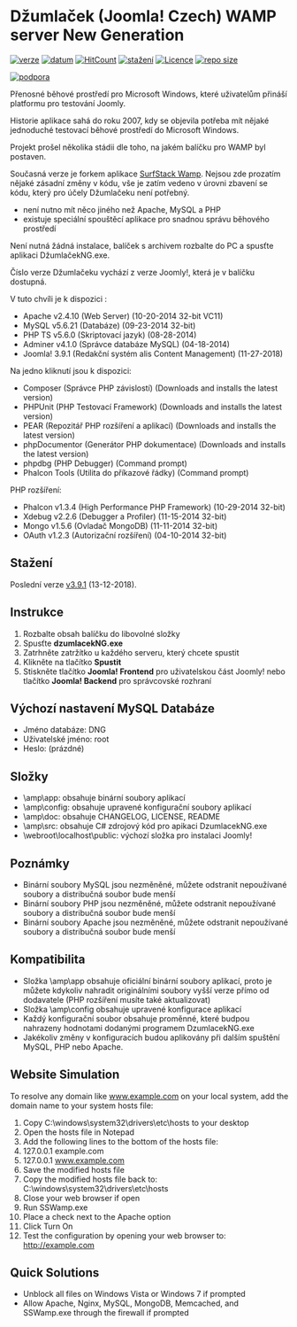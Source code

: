 Džumlaček (Joomla! Czech) WAMP server New Generation
==============
[![verze](https://img.shields.io/github/release-pre/svatas/dzumlacekNG.svg?label=Poslední+verze&style=popout)](https://github.com/svatas/dzumlacekNG/releases)
[![datum](https://img.shields.io/github/release-date-pre/svatas/dzumlacekNG.svg?label=ze+dne)](https://github.com/svatas/dzumlacekNG/releases)
[![HitCount](http://hits.dwyl.io/svatas/dzumlacekNG.svg)](https://github.com/svatas/dzumlacekNG)
[![stažení](https://img.shields.io/github/downloads/svatas/dzumlacekNG/total.svg?label=Staženo)](https://github.com/svatas/dzumlacekNG/releases)
[![Licence](https://img.shields.io/github/license/svatas/dzumlacekNG.svg?label=Licence)](https://cs.wikipedia.org/wiki/Apache_Licence)
[![repo size](https://img.shields.io/github/languages/code-size/svatas/dzumlacekNG.svg?label=Velikost+zdrojového+kódu)](https://github.com/svatas/dzumlacekNG/releases)

[![podpora](https://img.shields.io/badge/Podporuje-www.joomlaportal.cz-orange.svg)](https://www.joomlaportal.cz)

Přenosné běhové prostředí pro Microsoft Windows, které uživatelům přináší platformu pro testování Joomly.

Historie aplikace sahá do roku 2007, kdy se objevila potřeba mít nějaké jednoduché testovací běhové prostředí do Microsoft Windows.

Projekt prošel několika stádii dle toho, na jakém balíčku pro WAMP byl postaven.

Současná verze je forkem aplikace [SurfStack Wamp](https://github.com/josephspurrier/surfstack-wamp). Nejsou zde prozatím nějaké zásadní změny v kódu, vše je zatím vedeno v úrovni zbavení se kódu, který pro účely Džumlačeku není potřebný.

- není nutno mít něco jiného než Apache, MySQL a PHP
- existuje speciální spouštěcí aplikace pro snadnou správu běhového prostředí

Není nutná žádná instalace, balíček s archivem rozbalte do PC a spusťte aplikaci DžumlačekNG.exe.

Číslo verze Džumlačeku vychází z verze Joomly!, která je v balíčku dostupná.

V tuto chvíli je k dispozici :
- Apache v2.4.10 (Web Server) (10-20-2014 32-bit VC11)
- MySQL v5.6.21 (Databáze) (09-23-2014 32-bit)
- PHP TS v5.6.0 (Skriptovací jazyk) (08-28-2014)
- Adminer v4.1.0 (Správce databáze MySQL) (04-18-2014)
- Joomla! 3.9.1 (Redakční systém alis Content Management) (11-27-2018)

Na jedno kliknutí jsou k dispozici:
- Composer (Správce PHP závislostí) (Downloads and installs the latest version)
- PHPUnit (PHP Testovací Framework) (Downloads and installs the latest version)
- PEAR (Repozitář PHP rozšíření a aplikací) (Downloads and installs the latest version)
- phpDocumentor (Generátor PHP dokumentace) (Downloads and installs the latest version)
- phpdbg (PHP Debugger) (Command prompt)
- Phalcon Tools (Utilita do příkazové řádky) (Command prompt)

PHP rozšíření:
- Phalcon v1.3.4 (High Performance PHP Framework) (10-29-2014 32-bit)
- Xdebug v2.2.6 (Debugger a Profiler) (11-15-2014 32-bit)
- Mongo v1.5.6 (Ovladač MongoDB) (11-11-2014 32-bit)
- OAuth v1.2.3 (Autorizační rozšíření) (04-10-2014 32-bit)

Stažení
------------
Poslední verze [v3.9.1](https://github.com/svatas/dzumlacekNG/releases) (13-12-2018).

Instrukce
------------
1. Rozbalte obsah balíčku do libovolné složky
2. Spusťte **dzumlacekNG.exe**
3. Zatrhněte zatržítko u každého serveru, který chcete spustit
4. Klikněte na tlačítko **Spustit**
5. Stiskněte tlačítko **Joomla! Frontend** pro uživatelskou část Joomly! nebo tlačítko **Joomla! Backend** pro správcovské rozhraní

Výchozí nastavení MySQL Databáze
-------------------------------
- Jméno databáze: DNG
- Uživatelské jméno: root
- Heslo: (prázdné)

Složky
-------
- \amp\app: obsahuje binární soubory aplikací
- \amp\config: obsahuje upravené konfigurační soubory aplikací
- \amp\doc: obsahuje CHANGELOG, LICENSE, README
- \amp\src: obsahuje C# zdrojový kód pro apikaci DzumlacekNG.exe
- \webroot\localhost\public: výchozí složka pro instalaci Joomly!

Poznámky
-----
- Binární soubory MySQL jsou nezměněné, můžete odstranit nepoužívané soubory a distribučná soubor bude menší
- Binární soubory PHP jsou nezměněné, můžete odstranit nepoužívané soubory a distribučná soubor bude menší
- Binární soubory Apache jsou nezměněné, můžete odstranit nepoužívané soubory a distribučná soubor bude menší

Kompatibilita
-------------
- Složka \amp\app obsahuje oficiální binární soubory aplikací, proto je můžete kdykoliv nahradit originálními soubory vyšší verze přímo od dodavatele (PHP rozšíření musíte také aktualizovat)
- Složka \amp\config obsahuje upravené konfigurace aplikací
- Každý konfigurační soubor obsahuje proměnné, které budpou nahrazeny hodnotami dodanými programem DzumlacekNG.exe
- Jakékoliv změny v konfiguracích budou aplikovány při dalším spuštění MySQL, PHP nebo Apache.

Website Simulation
------------------
To resolve any domain like www.example.com on your local system, add the domain
name to your system hosts file:

1. Copy C:\windows\system32\drivers\etc\hosts to your desktop
2. Open the hosts file in Notepad
3. Add the following lines to the bottom of the hosts file:
4. 127.0.0.1  example.com
5. 127.0.0.1  www.example.com
6. Save the modified hosts file
7. Copy the modified hosts file back to: C:\windows\system32\drivers\etc\hosts
8. Close your web browser if open
9. Run SSWamp.exe
10. Place a check next to the Apache option
11. Click Turn On
12. Test the configuration by opening your web browser to: http://example.com

Quick Solutions
---------------
- Unblock all files on Windows Vista or Windows 7 if prompted
- Allow Apache, Nginx, MySQL, MongoDB, Memcached, and SSWamp.exe through the
firewall if prompted
